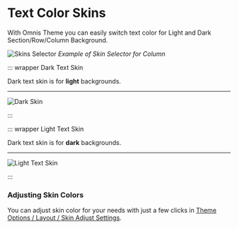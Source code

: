 # Text Color Skins

With Omnis Theme you can easily switch text color for Light and Dark Section/Row/Column Background.

![Skins Selector](/omnis-docs/images/text-skins/text-skin_select.jpg)
*Example of Skin Selector for Column*

::: wrapper Dark Text Skin

Dark text skin is for **light** backgrounds.

---
![Dark Skin](/omnis-docs/images/text-skins/dark-skin.jpg)

:::

::: wrapper Light Text Skin

Dark text skin is for **dark** backgrounds.

---
![Light Text Skin](/omnis-docs/images/text-skins/light-skin.jpg)

:::

### Adjusting Skin Colors

You can adjust skin color for your needs with just a few clicks in [Theme Options / Layout / Skin Adjust Settings](/docs/options.html#global-options).